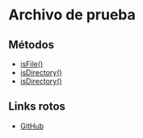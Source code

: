 # Archivo de prueba

## Métodos

- [isFile()](https://www.geeksforgeeks.org/file-isfile-method-in-java-with-examples/)
- [isDirectory()](https://www.geeksforgeeks.org/file-isdirectory-method-in-java-with-examples/)
- [isDirectory()](https://www.geeksforgeeks.org/file-isdirectory-method-in-java-with-examples/)

## Links rotos
- [GitHub](https://github.com/greciallatas/LIM015-mdlinks/blob/main/markDown/codepen.io/trending)